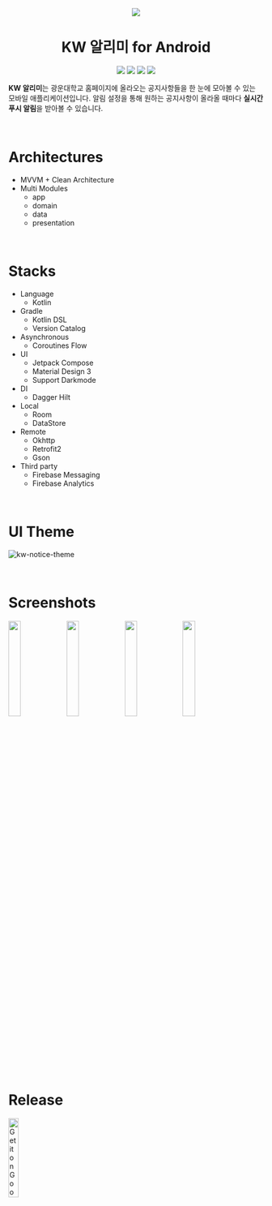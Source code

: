 <p align="center">
<img src="https://user-images.githubusercontent.com/72238126/180598251-9c2a726d-6618-45d6-8565-633290d395fa.png"/>
</p>

<h1 align="center">KW 알리미 for Android</h1>

<p align="center">
<img src="https://img.shields.io/badge/kotlin-1.9.30-A97BFF.svg"/>
<img src="https://img.shields.io/badge/jetpack-compose-5675DF.svg"/>
<img src="https://img.shields.io/badge/material-you-32A579.svg"/>
<img src="https://img.shields.io/badge/license-Apache2.0-brightgreen.svg"/>
</p>

**KW 알리미**는 광운대학교 홈페이지에 올라오는 공지사항들을 한 눈에 모아볼 수 있는 모바일 애플리케이션입니다. 알림 설정을 통해 원하는 공지사항이 올라올 때마다 **실시간 푸시 알림**을 받아볼 수 있습니다.


<br>

# Architectures
- MVVM + Clean Architecture
- Multi Modules
  - app
  - domain
  - data
  - presentation

<br>

# Stacks
- Language
  - Kotlin
- Gradle
  - Kotlin DSL
  - Version Catalog
- Asynchronous
  - Coroutines Flow
- UI
  - Jetpack Compose
  - Material Design 3
  - Support Darkmode
- DI
  - Dagger Hilt
- Local
  - Room
  - DataStore
- Remote
  - Okhttp
  - Retrofit2
  - Gson
- Third party
  - Firebase Messaging
  - Firebase Analytics

<br>

# UI Theme
![kw-notice-theme](https://user-images.githubusercontent.com/72238126/180598014-9d11a270-793a-4a0d-ad4f-47d27bdd387a.png)

<br>

# Screenshots

<p>
  <img width="22%" src="https://user-images.githubusercontent.com/72238126/216070956-fa5cd3c6-4de0-47d8-9909-107b1a378326.png">
  <img width="22%" src="https://user-images.githubusercontent.com/72238126/216070959-5446afb0-6c68-44ae-888f-27219e9e55fb.png">
  <img width="22%" src="https://user-images.githubusercontent.com/72238126/216070964-676b09f6-2833-4bba-848d-f3aad30e2ad4.png">
  <img width="22%" src="https://user-images.githubusercontent.com/72238126/216070969-91a6f571-2979-4463-b483-93648718ceec.png">
</p>

<br>

# Release

<a href='https://play.google.com/store/apps/details?id=dev.yjyoon.kwnotice&pcampaignid=pcampaignidMKT-Other-global-all-co-prtnr-py-PartBadge-Mar2515-1'><img width="20%" alt='Get it on Google Play' src='https://play.google.com/intl/en_us/badges/static/images/badges/en_badge_web_generic.png'/></a>

